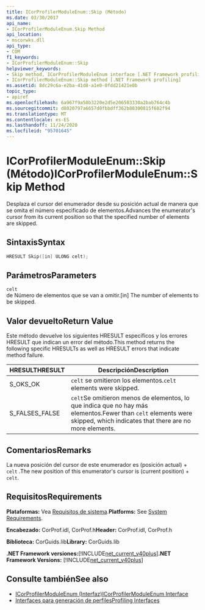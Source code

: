 ```yaml
---
title: ICorProfilerModuleEnum::Skip (Método)
ms.date: 03/30/2017
api_name:
- ICorProfilerModuleEnum.Skip Method
api_location:
- mscorwks.dll
api_type:
- COM
f1_keywords:
- ICorProfilerModuleEnum::Skip
helpviewer_keywords:
- Skip method, ICorProfilerModuleEnum interface [.NET Framework profiling]
- ICorProfilerModuleEnum::Skip method [.NET Framework profiling]
ms.assetid: 8dc29c6a-e2ba-41d8-a1e0-0fdd21421e0b
topic_type:
- apiref
ms.openlocfilehash: 6a967f9a50b3220e2d5e206503330a2bab764c4b
ms.sourcegitcommit: d8020797a6657d0fbbdff362b80300815f682f94
ms.translationtype: MT
ms.contentlocale: es-ES
ms.lasthandoff: 11/24/2020
ms.locfileid: "95701645"
---
```

# <a name="icorprofilermoduleenumskip-method"></a><span data-ttu-id="51254-102">ICorProfilerModuleEnum::Skip (Método)</span><span class="sxs-lookup"><span data-stu-id="51254-102">ICorProfilerModuleEnum::Skip Method</span></span>

<span data-ttu-id="51254-103">Desplaza el cursor del enumerador desde su posición actual de manera que se omita el número especificado de elementos.</span><span class="sxs-lookup"><span data-stu-id="51254-103">Advances the enumerator's cursor from its current position so that the specified number of elements are skipped.</span></span>  
  
## <a name="syntax"></a><span data-ttu-id="51254-104">Sintaxis</span><span class="sxs-lookup"><span data-stu-id="51254-104">Syntax</span></span>  
  
```cpp  
HRESULT Skip([in] ULONG celt);  
```  
  
## <a name="parameters"></a><span data-ttu-id="51254-105">Parámetros</span><span class="sxs-lookup"><span data-stu-id="51254-105">Parameters</span></span>  

 `celt`  
 <span data-ttu-id="51254-106">de Número de elementos que se van a omitir.</span><span class="sxs-lookup"><span data-stu-id="51254-106">[in] The number of elements to be skipped.</span></span>  
  
## <a name="return-value"></a><span data-ttu-id="51254-107">Valor devuelto</span><span class="sxs-lookup"><span data-stu-id="51254-107">Return Value</span></span>  

 <span data-ttu-id="51254-108">Este método devuelve los siguientes HRESULT específicos y los errores HRESULT que indican un error del método.</span><span class="sxs-lookup"><span data-stu-id="51254-108">This method returns the following specific HRESULTs as well as HRESULT errors that indicate method failure.</span></span>  
  
|<span data-ttu-id="51254-109">HRESULT</span><span class="sxs-lookup"><span data-stu-id="51254-109">HRESULT</span></span>|<span data-ttu-id="51254-110">Descripción</span><span class="sxs-lookup"><span data-stu-id="51254-110">Description</span></span>|  
|-------------|-----------------|  
|<span data-ttu-id="51254-111">S_OK</span><span class="sxs-lookup"><span data-stu-id="51254-111">S_OK</span></span>|<span data-ttu-id="51254-112">`celt` se omitieron los elementos.</span><span class="sxs-lookup"><span data-stu-id="51254-112">`celt` elements were skipped.</span></span>|  
|<span data-ttu-id="51254-113">S_FALSE</span><span class="sxs-lookup"><span data-stu-id="51254-113">S_FALSE</span></span>|<span data-ttu-id="51254-114">`celt`Se omitieron menos de elementos, lo que indica que no hay más elementos.</span><span class="sxs-lookup"><span data-stu-id="51254-114">Fewer than `celt` elements were skipped, which indicates that there are no more elements.</span></span>|  
  
## <a name="remarks"></a><span data-ttu-id="51254-115">Comentarios</span><span class="sxs-lookup"><span data-stu-id="51254-115">Remarks</span></span>  

 <span data-ttu-id="51254-116">La nueva posición del cursor de este enumerador es (posición actual) + `celt` .</span><span class="sxs-lookup"><span data-stu-id="51254-116">The new position of this enumerator's cursor is (current position) + `celt`.</span></span>  
  
## <a name="requirements"></a><span data-ttu-id="51254-117">Requisitos</span><span class="sxs-lookup"><span data-stu-id="51254-117">Requirements</span></span>  

 <span data-ttu-id="51254-118">**Plataformas:** Vea [Requisitos de sistema](../../get-started/system-requirements.md).</span><span class="sxs-lookup"><span data-stu-id="51254-118">**Platforms:** See [System Requirements](../../get-started/system-requirements.md).</span></span>  
  
 <span data-ttu-id="51254-119">**Encabezado:** CorProf.idl, CorProf.h</span><span class="sxs-lookup"><span data-stu-id="51254-119">**Header:** CorProf.idl, CorProf.h</span></span>  
  
 <span data-ttu-id="51254-120">**Biblioteca:** CorGuids.lib</span><span class="sxs-lookup"><span data-stu-id="51254-120">**Library:** CorGuids.lib</span></span>  
  
 <span data-ttu-id="51254-121">**.NET Framework versiones:**[!INCLUDE[net_current_v40plus](../../../../includes/net-current-v40plus-md.md)]</span><span class="sxs-lookup"><span data-stu-id="51254-121">**.NET Framework Versions:** [!INCLUDE[net_current_v40plus](../../../../includes/net-current-v40plus-md.md)]</span></span>  
  
## <a name="see-also"></a><span data-ttu-id="51254-122">Consulte también</span><span class="sxs-lookup"><span data-stu-id="51254-122">See also</span></span>

- [<span data-ttu-id="51254-123">ICorProfilerModuleEnum (Interfaz)</span><span class="sxs-lookup"><span data-stu-id="51254-123">ICorProfilerModuleEnum Interface</span></span>](icorprofilermoduleenum-interface.md)
- [<span data-ttu-id="51254-124">Interfaces para generación de perfiles</span><span class="sxs-lookup"><span data-stu-id="51254-124">Profiling Interfaces</span></span>](profiling-interfaces.md)
